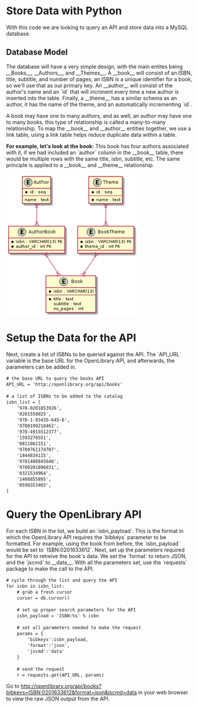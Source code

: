 # Store Data with Python
With this code we are looking to query an API and store data into a MySQL database.

## Database Model
The database will have a very simple design, with the main entites being \_\_Books\_\_, \_\_Authors\_\_, and \_\_Themes\_\_.
A \_\_book\_\_ will consist of an ISBN, title, subtitle, and number of pages, an ISBN is a unique identifier for a book, so we'll use that as our primary key.
An \_\_author\_\_ will consist of the author's name and an \`id\` that will incriment every time a new author is inserted into the table.
Finally, a \_\_theme\_\_ has a similar schema as an author, it has the name of the theme, and an automatically incrementing \`id\`.

A book may have one to many authors, and as well, an author may have one to many books, this type of relationship is called a many-to-many relationship.
To map the \_\_book\_\_ and \_\_author\_\_ entities together, we use a link table, using a link table helps reduce duplicate data within a table.

**For example, let's look at the book:**
This book has four authors associated with it, if we had included an \`author\` column in the \_\_book\_\_ table, there would be multiple rows with the same title, isbn, subtitle, etc.
The same principle is applied to a \_\_book\_\_ and \_\_theme\_\_ relationship.

![enter image description here](https://github.com/matosmatheus7/StoreData/blob/main/assets/erd.png?raw=true)

# Setup the Data for the API
Next, create a list of ISBNs to be queried against the API. The \`API_URL\` variable is the base URL for the OpenLibrary API, and afterwards, the parameters can be added in.

```
# the base URL to query the books API
API_URL = 'http://openlibrary.org/api/books'

# a list of ISBNs to be added to the catalog
isbn_list = [
    '978-0201853926',
    '0201558025',
    '978-1-93435-645-6',
    '9780199218462',
    '978-4915512377',
    '1593278551',
    '0811862151',
    '9780761174707',
    '1844834115',
    '9781408845646',
    '9780201896831',
    '0321534964',
    '1408855895',
    '0590353403',
]
```

# Query the OpenLibrary API
For each ISBN in the list, we build an \`isbn_payload\`.
This is the format in which the OpenLibrary API requires the \`bibkeys\` parameter to be formatted.
For example, using the book from before, the \`isbn_payload\` would be set to \`ISBN:0201633612\`.
Next, set up the parameters required for the API to retreive the book's data.
We set the \`format\` to return JSON, and the \`jscmd\` to \_\_data\_\_.
With all the parameters set, use the \`requests\` package to make the call to the API.

```
# cycle through the list and query the API
for isbn in isbn_list:
    # grab a fresh cursor
    cursor = db.cursor()

    # set up proper search parameters for the API
    isbn_payload = 'ISBN:%s' % isbn

    # set all parameters needed to make the request
    params = {
        'bibkeys':isbn_payload,
        'format':'json',
        'jscmd':'data'
    }

    # send the request
    r = requests.get(API_URL, params)
```
Go to http://openlibrary.org/api/books?bibkeys=ISBN:0201633612&format=json&jscmd=data in your web browser to view the raw JSON output from the API.
